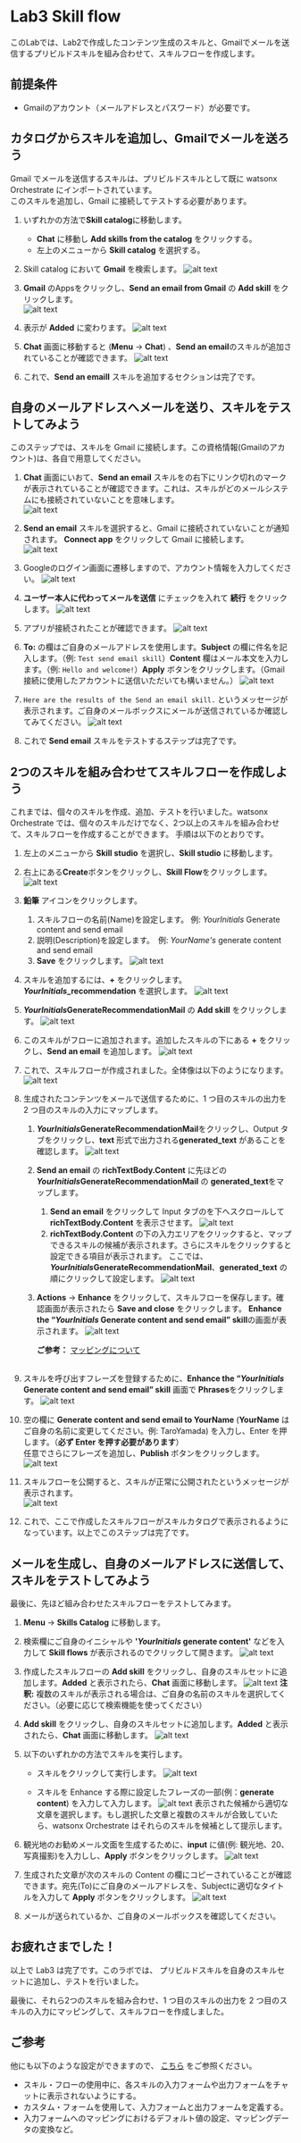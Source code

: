 # Lab3 Skill flow

このLabでは、Lab2で作成したコンテンツ生成のスキルと、Gmailでメールを送信するプリビルドスキルを組み合わせて、スキルフローを作成します。


## 前提条件
  - Gmailのアカウント（メールアドレスとパスワード）が必要です。


## カタログからスキルを追加し、Gmailでメールを送ろう
Gmail でメールを送信するスキルは、プリビルドスキルとして既に watsonx Orchestrate にインポートされています。  
このスキルを追加し、Gmail に接続してテストする必要があります。  

 1. いずれかの方法で**Skill catalog**に移動します。
       - **Chat** に移動し **Add skills from the catalog** をクリックする。
       - 左上のメニューから **Skill catalog** を選択する。

 2. Skill catalog において **Gmail** を検索します。
 ![alt text](lab3_images/image-1.png)

 3. **Gmail** のAppsをクリックし、**Send an email from Gmail** の **Add skill** をクリックします。  
 ![alt text](lab3_images/image-2.png)

 4. 表示が **Added** に変わります。
 ![alt text](lab3_images/image-3.png)

 5. **Chat** 画面に移動すると (**Menu** -> **Chat**) 、**Send an email**のスキルが追加されていることが確認できます。
 ![alt text](lab3_images/image-4.png)

 6. これで、**Send an emaill** スキルを追加するセクションは完了です。

## 自身のメールアドレスへメールを送り、スキルをテストしてみよう
このステップでは、スキルを Gmail に接続します。この資格情報(Gmailのアカウント)は、各自で用意してください。

 1. **Chat** 画面にいおて、**Send an email** スキルをの右下にリンク切れのマークが表示されていることが確認できます。これは、スキルがどのメールシステムにも接続されていないことを意味します。  
 ![alt text](lab3_images/image-5.png)

 2. **Send an email** スキルを選択すると、Gmail に接続されていないことが通知されます。 **Connect app** をクリックして Gmail に接続します。  
 ![alt text](lab3_images/image-6.png)

 3. Googleのログイン画面に遷移しますので、アカウント情報を入力してください。
 ![alt text](lab3_images/image-7.png)

 4. **ユーザー本人に代わってメールを送信** にチェックを入れて **続行** をクリックします。
 ![alt text](lab3_images/image-8.png)  

 5. アプリが接続されたことが確認できます。
 ![alt text](lab3_images/image-9.png)

 6. **To:** の欄はご自身のメールアドレスを使用します。**Subject** の欄に件名を記入します。（例: `Test send email skill`）**Content** 欄はメール本文を入力します。（例: `Hello and welcome!`）**Apply** ボタンをクリックします。（Gmail接続に使用したアカウントに送信いただいても構いません。）
 ![alt text](lab3_images/image-10.png)

 7. `Here are the results of the Send an email skill.` というメッセージが表示されます。ご自身のメールボックスにメールが送信されているか確認してみてください。
 ![alt text](lab3_images/image-11.png)
 
 8. これで **Send email** スキルをテストするステップは完了です。

## 2つのスキルを組み合わせてスキルフローを作成しよう
これまでは、個々のスキルを作成、追加、テストを行いました。watsonx Orchestrate では、個々のスキルだけでなく、2つ以上のスキルを組み合わせて、スキルフローを作成することができます。 手順は以下のとおりです。

 1. 左上のメニューから **Skill studio** を選択し、**Skill studio** に移動します。

 2. 右上にある**Create**ボタンをクリックし、**Skill Flow**をクリックします。  
 ![alt text](lab3_images/image-20.png)  

 3. **鉛筆** アイコンをクリックします。
    1. スキルフローの名前(Name)を設定します。 例: *YourInitials* Generate content and send email
    2. 説明(Description)を設定します。　例: *YourName's* generate content and send email
    3. **Save** をクリックします。
    ![alt text](lab3_images/image-21.png)

 4. スキルを追加するには、**+** をクリックします。***YourInitials*_recommendation** を選択します。
 ![alt text](lab3_images/image-22.png)

 5. ***YourInitials*GenerateRecommendationMail** の **Add skill** をクリックします。
 ![alt text](lab3_images/image-23.png)

 6. このスキルがフローに追加されます。追加したスキルの下にある **+** をクリックし、**Send an email** を追加します。
 ![alt text](lab3_images/image-24.png)

 7. これで、スキルフローが作成されました。全体像は以下のようになります。
 ![alt text](lab3_images/image-25.png)

 8. 生成されたコンテンツをメールで送信するために、1 つ目のスキルの出力を 2 つ目のスキルの入力にマップします。
    1. ***YourInitials*GenerateRecommendationMail**をクリックし、Output タブをクリックし、**text** 形式で出力される**generated_text** があることを確認します。
    ![alt text](lab3_images/image-26.png)
    2. **Send an email** の **richTextBody.Content** に先ほどの***YourInitials*GenerateRecommendationMail** の **generated_text**をマップします。
          1. **Send an email** をクリックして Input タブのを下へスクロールして **richTextBody.Content** を表示させます。
          ![alt text](lab3_images/image-27.png)
          2. **richTextBody.Content** の下の入力エリアをクリックすると、マップできるスキルの候補が表示されます。さらにスキルをクリックすると設定できる項目が表示されます。
          ここでは、***YourInitials*GenerateRecommendationMail**、**generated_text** の順にクリックして設定します。
          ![alt text](lab3_images/image-28.png)
    3. **Actions** -> **Enhance** をクリックして、スキルフローを保存します。確認画面が表示されたら **Save and close** をクリックします。 **Enhance the “*YourInitials* Generate content and send email” skill**の画面が表示されます。
    ![alt text](lab3_images/image-29.png)

       **ご参考：** <a href="https://www.ibm.com/docs/ja/watsonx/watson-orchestrate/current?topic=flows-mapping-values-input-fields" target="_blank" rel="noopener noreferrer">マッピングについて</a>
       <br /> 
       <br />
 9. スキルを呼び出すフレーズを登録するために、**Enhance the “*YourInitials* Generate content and send email” skill** 画面で **Phrases**をクリックします。
 ![alt text](lab3_images/image-30.png)

 10. 空の欄に **Generate content and send email to YourName** (**YourName** はご自身の名前に変更してください。例: TaroYamada) を入力し、Enter を押します。（**必ず Enter を押す必要があります**）  
 任意でさらにフレーズを追加し、**Publish** ボタンをクリックします。
 ![alt text](lab3_images/image-31.png)

 11. スキルフローを公開すると、スキルが正常に公開されたというメッセージが表示されます。  
 ![alt text](lab3_images/image-32.png)  

 12. これで、ここで作成したスキルフローがスキルカタログで表示されるようになっています。以上でこのステップは完了です。
 
## メールを生成し、自身のメールアドレスに送信して、スキルをテストしてみよう
最後に、先ほど組み合わせたスキルフローをテストしてみます。

 1. **Menu** -> **Skills Catalog** に移動します。

 2. 検索欄にご自身のイニシャルや **'*YourInitials* generate content'** などを入力して **Skill flows** が表示されるのでクリックして開きます。
 ![alt text](lab3_images/image-40.png)

 3. 作成したスキルフローの **Add skill** をクリックし、自身のスキルセットに追加します。**Added** と表示されたら、**Chat** 画面に移動します。
 ![alt text](lab3_images/image-41.png)
 **注釈:** 複数のスキルが表示される場合は、ご自身の名前のスキルを選択してください。（必要に応じて検索機能を使ってください）

 4. **Add skill** をクリックし、自身のスキルセットに追加します。**Added** と表示されたら、**Chat** 画面に移動します。
 ![alt text](lab3_images/image-42.png)

 5. 以下のいずれかの方法でスキルを実行します。
    - スキルをクリックして実行します。
    ![alt text](lab3_images/image-43.png)

    - スキルを Enhance する際に設定したフレーズの一部(例：**generate content**) を入力して入力します。
    ![alt text](lab3_images/image-44.png)
    表示された候補から適切な文章を選択します。もし選択した文章と複数のスキルが合致していたら、watsonx Orchestrate はそれらのスキルを候補として提示します。

 6. 観光地のお勧めメール文面を生成するために、**input** に値(例: 観光地、20、写真撮影)を入力しし、**Apply** ボタンをクリックします。
 ![alt text](lab3_images/image-45.png)

 7. 生成された文章が次のスキルの Content の欄にコピーされていることが確認できます。宛先(To)にご自身のメールアドレスを、Subjectに適切なタイトルを入力して **Apply** ボタンをクリックします。
 ![alt text](lab3_images/image-46.png) 
 
 8. メールが送られているか、ご自身のメールボックスを確認してください。

## お疲れさまでした！
以上で Lab3 は完了です。このラボでは、 プリビルドスキルを自身のスキルセットに追加し、テストを行いました。  

最後に、それら2つのスキルを組み合わせ、1 つ目のスキルの出力を 2 つ目のスキルの入力にマッピングして、スキルフローを作成しました。

## ご参考
 他にも以下のような設定ができますので、
 <a href="https://www.ibm.com/docs/ja/watsonx/watson-orchestrate/current?topic=skills-combining-into-skill-flows" target="_blank" rel="noopener noreferrer">こちら</a>
 をご参照ください。

 - スキル・フローの使用中に、各スキルの入力フォームや出力フォームをチャットに表示されないようにする。 
 - カスタム・フォームを使用して、入力フォームと出力フォームを定義する。 
 - 入力フォームへのマッピングにおけるデフォルト値の設定、マッピングデータの変換など。
